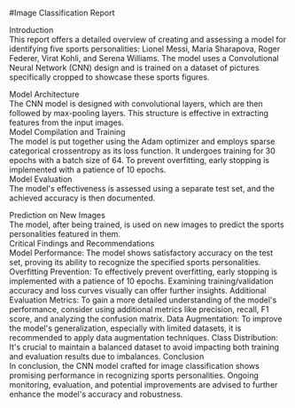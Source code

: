 #Image Classification Report  
  
Introduction  
This report offers a detailed overview of creating and assessing a model for identifying five sports personalities: Lionel Messi, Maria Sharapova, Roger Federer, Virat Kohli, and Serena Williams. The model uses a Convolutional Neural Network (CNN) design and is trained on a dataset of pictures specifically cropped to showcase these sports figures. 
 
Model Architecture  
The CNN model is designed with convolutional layers, which are then followed by max-pooling layers. This structure is effective in extracting features from the input images.  
Model Compilation and Training  
The model is put together using the Adam optimizer and employs sparse categorical crossentropy as its loss function. It undergoes training for 30 epochs with a batch size of 64. To prevent overfitting, early stopping is implemented with a patience of 10 epochs.  
Model Evaluation  
The model's effectiveness is assessed using a separate test set, and the achieved accuracy is then documented. 
 
Prediction on New Images  
The model, after being trained, is used on new images to predict the sports personalities featured in them.  
Critical Findings and Recommendations  
Model Performance: The model shows satisfactory accuracy on the test set, proving its ability to recognize the specified sports personalities. 
Overfitting Prevention: To effectively prevent overfitting, early stopping is implemented with a patience of 10 epochs. Examining training/validation accuracy and loss curves visually can offer further insights. 
Additional Evaluation Metrics: To gain a more detailed understanding of the model's performance, consider using additional metrics like precision, recall, F1 score, and analyzing the confusion matrix. 
Data Augmentation: To improve the model's generalization, especially with limited datasets, it is recommended to apply data augmentation techniques. 
Class Distribution: It's crucial to maintain a balanced dataset to avoid impacting both training and evaluation results due to imbalances. 
Conclusion  
In conclusion, the CNN model crafted for image classification shows promising performance in recognizing sports personalities. Ongoing monitoring, evaluation, and potential improvements are advised to further enhance the model's accuracy and robustness. 
